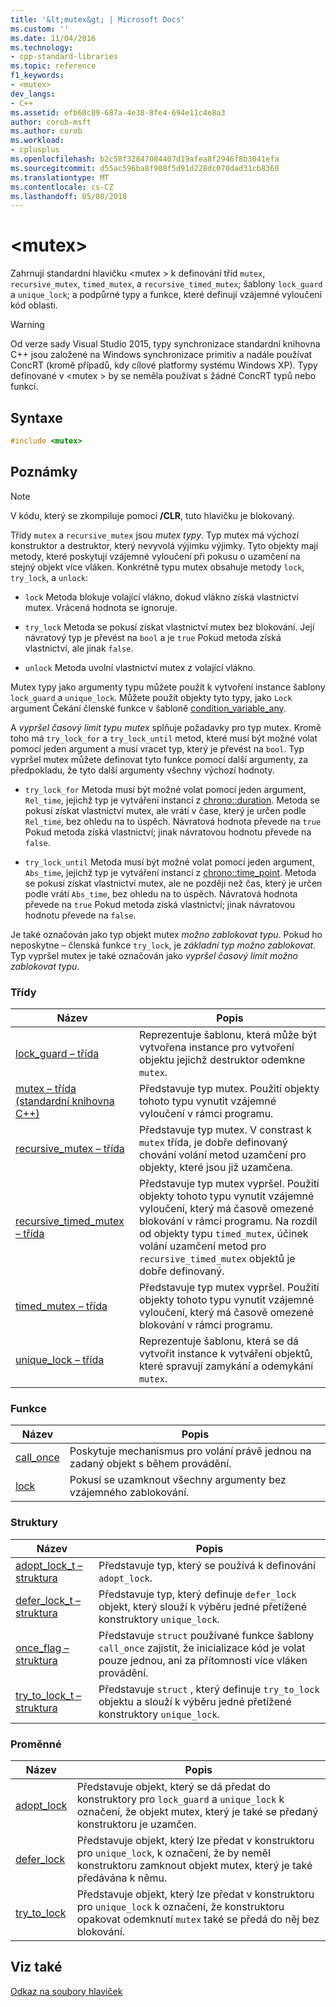 ```yaml
---
title: '&lt;mutex&gt; | Microsoft Docs'
ms.custom: ''
ms.date: 11/04/2016
ms.technology:
- cpp-standard-libraries
ms.topic: reference
f1_keywords:
- <mutex>
dev_langs:
- C++
ms.assetid: efb60c89-687a-4e38-8fe4-694e11c4e8a3
author: corob-msft
ms.author: corob
ms.workload:
- cplusplus
ms.openlocfilehash: b2c58f32847084407d19afea8f2946f8b3041efa
ms.sourcegitcommit: d55ac596ba8f908f5d91d228dc070dad31cb8360
ms.translationtype: MT
ms.contentlocale: cs-CZ
ms.lasthandoff: 05/08/2018
---
```

# <a name="ltmutexgt"></a>&lt;mutex&gt;

Zahrnují standardní hlavičku \<mutex > k definování tříd `mutex`, `recursive_mutex`, `timed_mutex`, a `recursive_timed_mutex`; šablony `lock_guard` a `unique_lock`; a podpůrné typy a funkce, které definují vzájemné vyloučení kód oblasti.

> [!WARNING]
> Od verze sady Visual Studio 2015, typy synchronizace standardní knihovna C++ jsou založené na Windows synchronizace primitiv a nadále používat ConcRT (kromě případů, kdy cílové platformy systému Windows XP). Typy definované v \<mutex > by se neměla používat s žádné ConcRT typů nebo funkcí.

## <a name="syntax"></a>Syntaxe

```cpp
#include <mutex>
```

## <a name="remarks"></a>Poznámky

> [!NOTE]
> V kódu, který se zkompiluje pomocí **/CLR**, tuto hlavičku je blokovaný.

Třídy `mutex` a `recursive_mutex` jsou *mutex typy*. Typ mutex má výchozí konstruktor a destruktor, který nevyvolá výjimku výjimky. Tyto objekty mají metody, které poskytují vzájemné vyloučení při pokusu o uzamčení na stejný objekt více vláken. Konkrétně typu mutex obsahuje metody `lock`, `try_lock`, a `unlock`:

- `lock` Metoda blokuje volající vlákno, dokud vlákno získá vlastnictví mutex. Vrácená hodnota se ignoruje.

- `try_lock` Metoda se pokusí získat vlastnictví mutex bez blokování. Její návratový typ je převést na `bool` a je `true` Pokud metoda získá vlastnictví, ale jinak `false`.

- `unlock` Metoda uvolní vlastnictví mutex z volající vlákno.

Mutex typy jako argumenty typu můžete použít k vytvoření instance šablony `lock_guard` a `unique_lock`. Můžete použít objekty tyto typy, jako `Lock` argument Čekání členské funkce v šabloně [condition_variable_any](../standard-library/condition-variable-any-class.md).

A *vypršel časový limit typu mutex* splňuje požadavky pro typ mutex. Kromě toho má `try_lock_for` a `try_lock_until` metod, které musí být možné volat pomocí jeden argument a musí vracet typ, který je převést na `bool`. Typ vypršel mutex můžete definovat tyto funkce pomocí další argumenty, za předpokladu, že tyto další argumenty všechny výchozí hodnoty.

- `try_lock_for` Metoda musí být možné volat pomocí jeden argument, `Rel_time`, jejichž typ je vytváření instancí z [chrono::duration](../standard-library/duration-class.md). Metoda se pokusí získat vlastnictví mutex, ale vrátí v čase, který je určen podle `Rel_time`, bez ohledu na to úspěch. Návratová hodnota převede na `true` Pokud metoda získá vlastnictví; jinak návratovou hodnotu převede na `false`.

- `try_lock_until` Metoda musí být možné volat pomocí jeden argument, `Abs_time`, jejichž typ je vytváření instancí z [chrono::time_point](../standard-library/time-point-class.md). Metoda se pokusí získat vlastnictví mutex, ale ne později než čas, který je určen podle vrátí `Abs_time`, bez ohledu na to úspěch. Návratová hodnota převede na `true` Pokud metoda získá vlastnictví; jinak návratovou hodnotu převede na `false`.

Je také označován jako typ objekt mutex *možno zablokovat typu*. Pokud ho neposkytne – členská funkce `try_lock`, je *základní typ možno zablokovat*. Typ vypršel mutex je také označován jako *vypršel časový limit možno zablokovat typu*.

### <a name="classes"></a>Třídy

|Název|Popis|
|----------|-----------------|
|[lock_guard – třída](../standard-library/lock-guard-class.md)|Reprezentuje šablonu, která může být vytvořena instance pro vytvoření objektu jejichž destruktor odemkne `mutex`.|
|[mutex – třída (standardní knihovna C++)](../standard-library/mutex-class-stl.md)|Představuje typ mutex. Použití objekty tohoto typu vynutit vzájemné vyloučení v rámci programu.|
|[recursive_mutex – třída](../standard-library/recursive-mutex-class.md)|Představuje typ mutex. V constrast k `mutex` třída, je dobře definovaný chování volání metod uzamčení pro objekty, které jsou již uzamčena.|
|[recursive_timed_mutex – třída](../standard-library/recursive-timed-mutex-class.md)|Představuje typ mutex vypršel. Použití objekty tohoto typu vynutit vzájemné vyloučení, který má časově omezené blokování v rámci programu. Na rozdíl od objekty typu `timed_mutex`, účinek volání uzamčení metod pro `recursive_timed_mutex` objektů je dobře definovaný.|
|[timed_mutex – třída](../standard-library/timed-mutex-class.md)|Představuje typ mutex vypršel. Použití objekty tohoto typu vynutit vzájemné vyloučení, který má časově omezené blokování v rámci programu.|
|[unique_lock – třída](../standard-library/unique-lock-class.md)|Reprezentuje šablonu, která se dá vytvořit instance k vytváření objektů, které spravují zamykání a odemykání `mutex`.|

### <a name="functions"></a>Funkce

|Název|Popis|
|----------|-----------------|
|[call_once](../standard-library/mutex-functions.md#call_once)|Poskytuje mechanismus pro volání právě jednou na zadaný objekt s během provádění.|
|[lock](../standard-library/mutex-functions.md#lock)|Pokusí se uzamknout všechny argumenty bez vzájemného zablokování.|

### <a name="structs"></a>Struktury

|Název|Popis|
|----------|-----------------|
|[adopt_lock_t – struktura](../standard-library/adopt-lock-t-structure.md)|Představuje typ, který se používá k definování `adopt_lock`.|
|[defer_lock_t – struktura](../standard-library/defer-lock-t-structure.md)|Představuje typ, který definuje `defer_lock` objekt, který slouží k výběru jedné přetížené konstruktory `unique_lock`.|
|[once_flag – struktura](../standard-library/once-flag-structure.md)|Představuje `struct` používané funkce šablony `call_once` zajistit, že inicializace kód je volat pouze jednou, ani za přítomnosti více vláken provádění.|
|[try_to_lock_t – struktura](../standard-library/try-to-lock-t-structure.md)|Představuje `struct` , který definuje `try_to_lock` objektu a slouží k výběru jedné přetížené konstruktory `unique_lock`.|

### <a name="variables"></a>Proměnné

|Název|Popis|
|----------|-----------------|
|[adopt_lock](../standard-library/mutex-functions.md#adopt_lock)|Představuje objekt, který se dá předat do konstruktory pro `lock_guard` a `unique_lock` k označení, že objekt mutex, který je také se předaný konstruktoru je uzamčen.|
|[defer_lock](../standard-library/mutex-functions.md#defer_lock)|Představuje objekt, který lze předat v konstruktoru pro `unique_lock`, k označení, že by neměl konstruktoru zamknout objekt mutex, který je také předávána k němu.|
|[try_to_lock](../standard-library/mutex-functions.md#try_to_lock)|Představuje objekt, který lze předat v konstruktoru pro `unique_lock` k označení, že konstruktoru opakovat odemknutí `mutex` také se předá do něj bez blokování.|

## <a name="see-also"></a>Viz také

[Odkaz na soubory hlaviček](../standard-library/cpp-standard-library-header-files.md)<br/>
